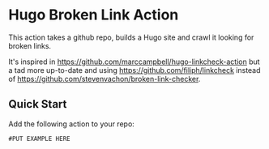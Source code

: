 # Hugo Broken Link Action

This action takes a github repo, builds a Hugo site and crawl it looking for broken links.

It's inspired in https://github.com/marccampbell/hugo-linkcheck-action but a tad more up-to-date and using https://github.com/filiph/linkcheck instead of https://github.com/stevenvachon/broken-link-checker.

## Quick Start

Add the following action to your repo:

```
#PUT EXAMPLE HERE
```
